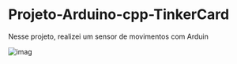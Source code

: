 # Projeto-Arduino-cpp-TinkerCard

  Nesse projeto, realizei um sensor de movimentos com Arduin
  
![imag](https://github.com/user-attachments/assets/a318b6ee-bb10-40b8-add4-95fb8471fec1)
